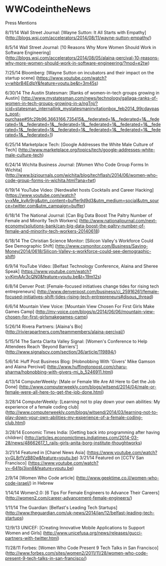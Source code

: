WWCodeintheNews
============

Press Mentions

8/11/14 Wall Street Journal: [Wayne Sutton: It All Starts with Empathy] (http://blogs.wsj.com/accelerators/2014/08/11/wayne-sutton-empathy/)

8/5/14 Wall Street Journal: [10 Reasons Why More Women Should Work in Software Engineering] (http://blogs.wsj.com/accelerators/2014/08/05/alaina-percival-10-reasons-why-more-women-should-work-in-software-engineering/?mod=e2tw)

7/25/14 Bloomberg: [Wayne Sutton on incubators and their impact on the startup scene] (https://www.youtube.com/watch?v=whbrB4EdIpY&feature=youtu.be&t=3m45s)

6/30/14 The Austin Statesman: [Ranks of women-in-tech groups growing in Austin] (http://www.mystatesman.com/news/technology/gallaga-ranks-of-women-in-tech-groups-growing-in-a/ngTnj/?icid=statesman_internallink_mystatesmaninvitationbox_feb2014_99cdaypass_post-purchase#5fc29b96.3663166.735415&__federated=1&__federated=1&__federated=1&__federated=1&__federated=1&__federated=1&__federated=1&__federated=1&__federated=1&__federated=1&__federated=1&__federated=1&__federated=1&__federated=1)

6/25/14 Marketplace Tech: [Google Addresses the White Male Culture of Tech] (http://www.marketplace.org/topics/tech/google-addresses-white-male-culture-tech)

6/24/14 Wichita Business Journal: [Women Who Code Group Forms In Wichita] (http://www.bizjournals.com/wichita/blog/techflash/2014/06/women-who-code-group-forms-in-wichita.html?ana=twt)

6/19/14 YouTube Video: [Nerdwallet hosts Cocktails and Career Hacking] (https://www.youtube.com/watch?v=xMe_kvAr9rg&utm_content=buffer9d9d3&utm_medium=social&utm_source=twitter.com&utm_campaign=buffer)

6/18/14 The National Journal: [Can Big Data Boost The Paltry Number of Female and Minority Tech Workers] (http://www.nationaljournal.com/next-economy/solutions-bank/can-big-data-boost-the-paltry-number-of-female-and-minority-tech-workers-20140618)

6/18/14 The Christian Science Monitor: [Silicon Valley's Workforce Could See Demographic Shift] (http://www.csmonitor.com/Business/Saving-Money/2014/0618/Silicon-Valley-s-workforce-could-see-demographic-shift)

6/9/14 YouTube Video: [Belfast Technology Conference, Alaina and Sheree Speak] (https://www.youtube.com/watch?v=KjmAAr3cQN0&feature=youtu.be&t=19m12s)

6/8/14 Denver Post: [Female-focused initiatives change tides for rising tech entrepreneurs] (http://www.denverpost.com/business/ci_25916261/female-focused-initiatives-shift-tides-rising-tech-entrepreneurs#disqus_thread)

6/6/14 Mountain View Voice: [Mountain View Chosen For First Girls Make Games Camp] (http://mv-voice.com/blogs/p/2014/06/06/mountain-view-chosen-for-first-girlsmakegames-camp)

5/26/14 Rivera Partners: [Alaina's Bio] (http://rivierapartners.com/teammembers/alaina-percival/) 

5/15/14 The Santa Clarita Valley Signal: [Women's Conference to Help Attendees Reach 'Beyond Barriers'] (http://www.signalscv.com/section/36/article/119894/)

5/6/14: Huff Post Business Blog: [Hobnobbing With 'Givers' Mike Gamson and Alaina Percival] (http://www.huffingtonpost.com/charu-sharma/hobnobbing-with-givers-mi_b_5246911.html)

4/13/14 ComputerWeekly: [Male or Female We Are All Here to Get the Job Done] (http://www.computerweekly.com/blogs/witsend/2014/04/male-or-female-were-all-here-to-get-the-job-done.html)

3/28/14 ComputerWeekly: [Learning not to play down your own abilities: My experience of a female coding club] (http://www.computerweekly.com/blogs/witsend/2014/03/learning-not-to-play-down-your-own-abilities-my-experience-of-a-female-coding-club.html)

3/28/14 Economic Times India: [Getting back into programming after having children] (http://articles.economictimes.indiatimes.com/2014-03-28/news/48662617_1_rails-girls-anita-borg-institute-thoughtworks)

3/21/14 Featured in [Chanel News Asia] (https://www.youtube.com/watch?v=GL8rfVzB80w&feature=youtu.be)
3/21/14 Featured on [CCTV San Francisco] (https://www.youtube.com/watch?v=-641bj3ixn8&feature=youtu.be)

2/9/14 [Women Who Code article] (http://www.geektime.co.il/women-who-code-israel/) in Hebrew

1/14/14 Women2.0: [6 Tips For Female Engineers to Advance Their Careers] (http://women2.com/career-advancement-female-engineers/)

1/11/14 The Guardian: [Belfast's Leading Tech Startups] (http://www.theguardian.com/uk-news/2014/jan/12/belfast-leading-tech-startups)

12/9/13 UNICEF: [Creating Innovative Mobile Applications to Support Women and Girls] (http://www.unicefusa.org/news/releases/gucci-partners-with-twitter.html)

11/28/11 Forbes: [Women Who Code Present 9 Tech Talks in San Francisco] (http://www.forbes.com/sites/women2/2011/11/28/women-who-code-present-9-tech-talks-in-san-francisco/)
